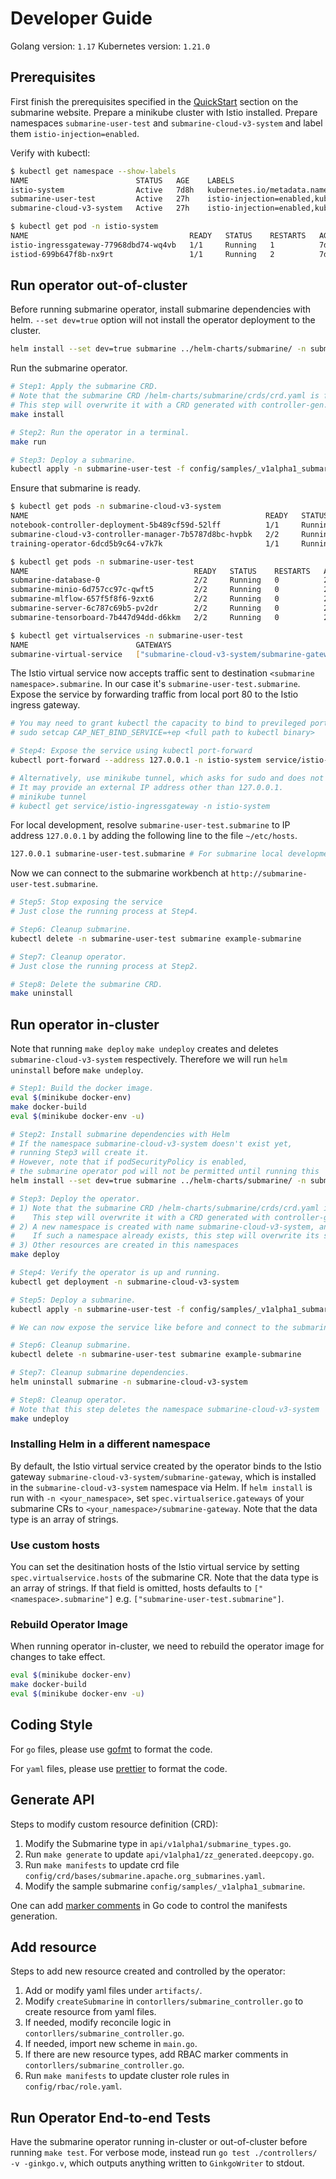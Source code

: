 <!--
  Licensed to the Apache Software Foundation (ASF) under one or more
  contributor license agreements.  See the NOTICE file distributed with
  this work for additional information regarding copyright ownership.
  The ASF licenses this file to You under the Apache License, Version 2.0
  (the "License"); you may not use this file except in compliance with
  the License.  You may obtain a copy of the License at

     http://www.apache.org/licenses/LICENSE-2.0

  Unless required by applicable law or agreed to in writing, software
  distributed under the License is distributed on an "AS IS" BASIS,
  WITHOUT WARRANTIES OR CONDITIONS OF ANY KIND, either express or implied.
  See the License for the specific language governing permissions and
  limitations under the License.
-->

# Developer Guide

Golang version: `1.17`
Kubernetes version: `1.21.0`

## Prerequisites

First finish the prerequisites specified in the [QuickStart](https://submarine.apache.org/docs/next/gettingStarted/quickstart) section on the submarine website. Prepare a minikube cluster with Istio installed. Prepare namespaces `submarine-user-test` and `submarine-cloud-v3-system` and label them `istio-injection=enabled`.

Verify with kubectl:

```bash
$ kubectl get namespace --show-labels
NAME                        STATUS   AGE    LABELS
istio-system                Active   7d8h   kubernetes.io/metadata.name=istio-system
submarine-user-test         Active   27h    istio-injection=enabled,kubernetes.io/metadata.name=submarine-user-test
submarine-cloud-v3-system   Active   27h    istio-injection=enabled,kubernetes.io/metadata.name=submarine-submarine-cloud-v3-system

$ kubectl get pod -n istio-system
NAME                                    READY   STATUS    RESTARTS   AGE
istio-ingressgateway-77968dbd74-wq4vb   1/1     Running   1          7d4h
istiod-699b647f8b-nx9rt                 1/1     Running   2          7d4h
```

## Run operator out-of-cluster

Before running submarine operator, install submarine dependencies with helm. `--set dev=true` option will not install the operator deployment to the cluster.

```bash
helm install --set dev=true submarine ../helm-charts/submarine/ -n submarine-cloud-v3-system
```

Run the submarine operator.

```bash
# Step1: Apply the submarine CRD.
# Note that the submarine CRD /helm-charts/submarine/crds/crd.yaml is for submarine-cloud-v2.
# This step will overwrite it with a CRD generated with controller-gen.
make install

# Step2: Run the operator in a terminal.
make run

# Step3: Deploy a submarine.
kubectl apply -n submarine-user-test -f config/samples/_v1alpha1_submarine.yaml
```

Ensure that submarine is ready.

```bash
$ kubectl get pods -n submarine-cloud-v3-system
NAME                                                     READY   STATUS    RESTARTS   AGE
notebook-controller-deployment-5b489cf59d-52lff          1/1     Running   2          22h
submarine-cloud-v3-controller-manager-7b5787d8bc-hvpbk   2/2     Running   5          22h
training-operator-6dcd5b9c64-v7k7k                       1/1     Running   1          22h

$ kubectl get pods -n submarine-user-test
NAME                                     READY   STATUS    RESTARTS   AGE
submarine-database-0                     2/2     Running   0          24m
submarine-minio-6d757cc97c-qwft5         2/2     Running   0          24m
submarine-mlflow-657f5f8f6-9zxt6         2/2     Running   0          24m
submarine-server-6c787c69b5-pv2dr        2/2     Running   0          24m
submarine-tensorboard-7b447d94dd-d6kkm   2/2     Running   0          24m

$ kubectl get virtualservices -n submarine-user-test
NAME                        GATEWAYS                                          HOSTS                               AGE
submarine-virtual-service   ["submarine-cloud-v3-system/submarine-gateway"]   ["submarine-user-test.submarine"]   24m
```

The Istio virtual service now accepts traffic sent to destination `<submarine namespace>.submarine`. In our case it's `submarine-user-test.submarine`. Expose the service by forwarding traffic from local port 80 to the Istio ingress gateway.

```bash
# You may need to grant kubectl the capacity to bind to previleged ports without root.
# sudo setcap CAP_NET_BIND_SERVICE=+ep <full path to kubectl binary>

# Step4: Expose the service using kubectl port-forward
kubectl port-forward --address 127.0.0.1 -n istio-system service/istio-ingressgateway 80:80

# Alternatively, use minikube tunnel, which asks for sudo and does not require setcap.
# It may provide an external IP address other than 127.0.0.1.
# minikube tunnel
# kubectl get service/istio-ingressgateway -n istio-system
```

For local development, resolve `submarine-user-test.submarine` to IP address `127.0.0.1` by adding the following line to the file `~/etc/hosts`.

```bash
127.0.0.1 submarine-user-test.submarine # For submarine local development
```

Now we can connect to the submarine workbench at `http://submarine-user-test.submarine`.


```bash
# Step5: Stop exposing the service
# Just close the running process at Step4.

# Step6: Cleanup submarine.
kubectl delete -n submarine-user-test submarine example-submarine

# Step7: Cleanup operator.
# Just close the running process at Step2.

# Step8: Delete the submarine CRD.
make uninstall
```

## Run operator in-cluster

Note that running `make deploy` `make undeploy` creates and deletes `submarine-cloud-v3-system` respectively. Therefore we will run `helm uninstall` before `make undeploy`.

```bash
# Step1: Build the docker image.
eval $(minikube docker-env)
make docker-build
eval $(minikube docker-env -u)

# Step2: Install submarine dependencies with Helm
# If the namespace submarine-cloud-v3-system doesn't exist yet,
# running Step3 will create it.
# However, note that if podSecurityPolicy is enabled,
# the submarine operator pod will not be permitted until running this
helm install --set dev=true submarine ../helm-charts/submarine/ -n submarine-cloud-v3-system

# Step3: Deploy the operator.
# 1) Note that the submarine CRD /helm-charts/submarine/crds/crd.yaml is for submarine-cloud-v2.
#    This step will overwrite it with a CRD generated with controller-gen.
# 2) A new namespace is created with name submarine-cloud-v3-system, and will be used for the deployment.
#    If such a namespace already exists, this step will overwrite its spec.
# 3) Other resources are created in this namespaces
make deploy

# Step4: Verify the operator is up and running.
kubectl get deployment -n submarine-cloud-v3-system

# Step5: Deploy a submarine.
kubectl apply -n submarine-user-test -f config/samples/_v1alpha1_submarine.yaml

# We can now expose the service like before and connect to the submarine workbench

# Step6: Cleanup submarine.
kubectl delete -n submarine-user-test submarine example-submarine

# Step7: Cleanup submarine dependencies.
helm uninstall submarine -n submarine-cloud-v3-system

# Step8: Cleanup operator.
# Note that this step deletes the namespace submarine-cloud-v3-system
make undeploy
```

### Installing Helm in a different namespace

By default, the Istio virtual service created by the operator binds to the Istio gateway `submarine-cloud-v3-system/submarine-gateway`, which is installed in the `submarine-cloud-v3-system` namespace via Helm. If `helm install` is run with `-n <your_namespace>`, set `spec.virtualserice.gateways` of your submarine CRs to `<your_namespace>/submarine-gateway`. Note that the data type is an array of strings.

### Use custom hosts

You can set the desitination hosts of the Istio virtual service by setting `spec.virtualservice.hosts` of the submarine CR. Note that the data type is an array of strings. If that field is omitted, hosts defaults to `["<namespace>.submarine"]` e.g. `["submarine-user-test.submarine"]`.

### Rebuild Operator Image

When running operator in-cluster, we need to rebuild the operator image for changes to take effect.

```bash
eval $(minikube docker-env)
make docker-build
eval $(minikube docker-env -u)
```

## Coding Style

For `go` files, please use [gofmt](https://golang.org/pkg/cmd/gofmt/) to format the code.

For `yaml` files, please use [prettier](https://prettier.io/) to format the code.

## Generate API

Steps to modify custom resource definition (CRD):
1. Modify the Submarine type in `api/v1alpha1/submarine_types.go`.
2. Run `make generate` to update `api/v1alpha1/zz_generated.deepcopy.go`.
3. Run `make manifests` to update crd file `config/crd/bases/submarine.apache.org_submarines.yaml`.
4. Modify the sample submarine `config/samples/_v1alpha1_submarine`.

One can add [marker comments](https://book.kubebuilder.io/reference/markers.html) in Go code to control the manifests generation.

## Add resource

Steps to add new resource created and controlled by the operator:
1. Add or modify yaml files under `artifacts/`.
2. Modify `createSubmarine` in `contorllers/submarine_controller.go` to create resource from yaml files.
3. If needed, modify reconcile logic in `contorllers/submarine_controller.go`.
4. If needed, import new scheme in `main.go`.
5. If there are new resource types, add RBAC marker comments in `contorllers/submarine_controller.go`.
6. Run `make manifests` to update cluster role rules in `config/rbac/role.yaml`.

## Run Operator End-to-end Tests

Have the submarine operator running in-cluster or out-of-cluster before running `make test`. For verbose mode, instead run `go test ./controllers/ -v -ginkgo.v`, which outputs anything written to `GinkgoWriter` to stdout.
